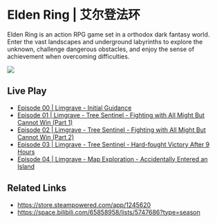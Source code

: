 # Elden Ring | 艾尔登法环

Elden Ring is an action RPG game set in a orthodox dark fantasy world. Enter the vast landscapes and underground labyrinths to explore the unknown, challenge dangerous obstacles, and enjoy the sense of achievement when overcoming difficulties.

![](/imgs/games/elden-ring.jpg)

<VideoGallery
  title="Boss Battles"
  :perRow="2"
  :videos="[
    {
      title: '1 - Tree Sentinel',
      cover: '../../imgs/games/elden-ring-boss-1.jpg',
      link: 'https://www.bilibili.com/video/BV1vj3Pz7ESv',
      ratio: '16:9'
    },
    {
      title: '2 - Beastman of Farum Azula',
      cover: '../../imgs/games/elden-ring-boss-2.jpg',
      link: 'https://www.bilibili.com/video/BV1t1W3zREyJ'
    },
    {
      title: '3 - Bloodhound Knight Darriwil',
      cover: '../../imgs/games/elden-ring-boss-3.jpg',
      link: 'https://www.bilibili.com/video/BV1tKW3zHEnG',
      ratio: '16:9'
    },
  ]"
/>

## Live Play

- [Episode 00 | Limgrave - Initial Guidance](https://www.bilibili.com/video/BV1FX4UzxEZK)
- [Episode 01 | Limgrave - Tree Sentinel - Fighting with All Might But Cannot Win (Part 1)](https://www.bilibili.com/video/BV1rF49zTEoK)
- [Episode 02 | Limgrave - Tree Sentinel - Fighting with All Might But Cannot Win (Part 2)](https://www.bilibili.com/video/BV1cF49zTEZo)
- [Episode 03 | Limgrave - Tree Sentinel - Hard-fought Victory After 9 Hours](https://www.bilibili.com/video/BV1E9WqzLEjz)
- [Episode 04 | Limgrave - Map Exploration - Accidentally Entered an Island](https://www.bilibili.com/video/BV1gDWBzKE4w)

## Related Links

- https://store.steampowered.com/app/1245620
- https://space.bilibili.com/65858958/lists/5747686?type=season
